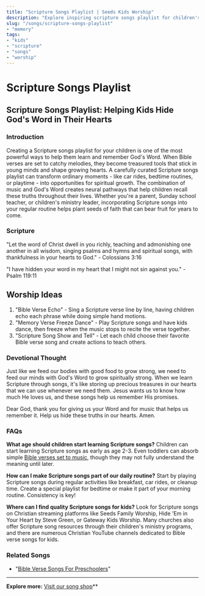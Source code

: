 ```yaml
---
title: "Scripture Songs Playlist | Seeds Kids Worship"
description: "Explore inspiring scripture songs playlist for children's worship and faith development. Biblical music resources for families and ministry."
slug: "/songs/scripture-songs-playlist"
- "memory"
tags:
- "kids"
- "scripture"
- "songs"
- "worship"
---
```


# Scripture Songs Playlist

## Scripture Songs Playlist: Helping Kids Hide God's Word in Their Hearts

### Introduction
Creating a Scripture songs playlist for your children is one of the most powerful ways to help them learn and remember God's Word. When Bible verses are set to catchy melodies, they become treasured tools that stick in young minds and shape growing hearts. A carefully curated Scripture songs playlist can transform ordinary moments - like car rides, bedtime routines, or playtime - into opportunities for spiritual growth. The combination of music and God's Word creates neural pathways that help children recall these truths throughout their lives. Whether you're a parent, Sunday school teacher, or children's ministry leader, incorporating Scripture songs into your regular routine helps plant seeds of faith that can bear fruit for years to come.

### Scripture
"Let the word of Christ dwell in you richly, teaching and admonishing one another in all wisdom, singing psalms and hymns and spiritual songs, with thankfulness in your hearts to God." - Colossians 3:16

"I have hidden your word in my heart that I might not sin against you." - Psalm 119:11

## Worship Ideas
1. "Bible Verse Echo" - Sing a Scripture verse line by line, having children echo each phrase while doing simple hand motions.
2. "Memory Verse Freeze Dance" - Play Scripture songs and have kids dance, then freeze when the music stops to recite the verse together.
3. "Scripture Song Show and Tell" - Let each child choose their favorite Bible verse song and create actions to teach others.

### Devotional Thought
Just like we feed our bodies with good food to grow strong, we need to feed our minds with God's Word to grow spiritually strong. When we learn Scripture through songs, it's like storing up precious treasures in our hearts that we can use whenever we need them. Jesus wants us to know how much He loves us, and these songs help us remember His promises.

Dear God, thank you for giving us your Word and for music that helps us remember it. Help us hide these truths in our hearts. Amen.

### FAQs
**What age should children start learning Scripture songs?**
Children can start learning Scripture songs as early as age 2-3. Even toddlers can absorb simple [Bible verses set to music](/songs/bible-verses-set-to-music/), though they may not fully understand the meaning until later.

**How can I make Scripture songs part of our daily routine?**
Start by playing Scripture songs during regular activities like breakfast, car rides, or cleanup time. Create a special playlist for bedtime or make it part of your morning routine. Consistency is key!

**Where can I find quality Scripture songs for kids?**
Look for Scripture songs on Christian streaming platforms like Seeds Family Worship, Hide 'Em in Your Heart by Steve Green, or Gateway Kids Worship. Many churches also offer Scripture song resources through their children's ministry programs, and there are numerous Christian YouTube channels dedicated to Bible verse songs for kids.

### Related Songs

- "[Bible Verse Songs For Preschoolers](/songs/bible-verse-songs-for-preschoolers/)"

---

**Explore more:** [Visit our song shop](https://seedskidsworship.com/shop)**

<!-- Schema Markup -->
<script type="application/ld+json">
{
  "@context": "https://schema.org",
  "@type": "MusicRecording",
  "name": "Scripture Songs Playlist",
  "byArtist": {
    "@type": "MusicGroup",
    "name": "Seeds Kids Worship"
  },
  "isFamilyFriendly": true,
  "url": "https://seedskidsworship.com/songs/scripture-songs-playlist/"
}
</script>
